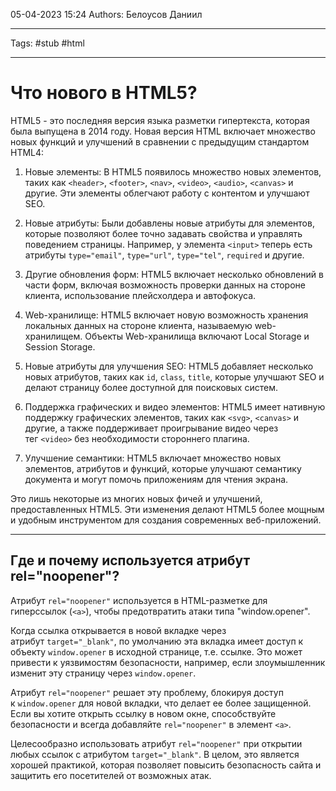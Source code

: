 05-04-2023
15:24
Authors: Белоусов Даниил
***
Tags: #stub #html
***
# Что нового в HTML5?

HTML5 - это последняя версия языка разметки гипертекста, которая была выпущена в 2014 году. Новая версия HTML включает множество новых функций и улучшений в сравнении с предыдущим стандартом HTML4:

1.  Новые элементы: В HTML5 появилось множество новых элементов, таких как `<header>`, `<footer>`, `<nav>`, `<video>`, `<audio>`, `<canvas>` и другие. Эти элементы облегчают работу с контентом и улучшают SEO.
    
2.  Новые атрибуты: Были добавлены новые атрибуты для элементов, которые позволяют более точно задавать свойства и управлять поведением страницы. Например, у элемента `<input>` теперь есть атрибуты `type="email"`, `type="url"`, `type="tel"`, `required` и другие.
    
3.  Другие обновления форм: HTML5 включает несколько обновлений в части форм, включая возможность проверки данных на стороне клиента, использование плейсхолдера и автофокуса.
    
4.  Web-хранилище: HTML5 включает новую возможность хранения локальных данных на стороне клиента, называемую web-хранилищем. Объекты Web-хранилища включают Local Storage и Session Storage.
    
5.  Новые атрибуты для улучшения SEO: HTML5 добавляет несколько новых атрибутов, таких как `id`, `class`, `title`, которые улучшают SEO и делают страницу более доступной для поисковых систем.
    
6.  Поддержка графических и видео элементов: HTML5 имеет нативную поддержку графических элементов, таких как `<svg>`, `<canvas>` и другие, а также поддерживает проигрывание видео через тег `<video>` без необходимости стороннего плагина.
    
7.  Улучшение семантики: HTML5 включает множество новых элементов, атрибутов и функций, которые улучшают семантику документа и могут помочь приложениям для чтения экрана.
    

Это лишь некоторые из многих новых фичей и улучшений, предоставленных HTML5. Эти изменения делают HTML5 более мощным и удобным инструментом для создания современных веб-приложений.

***

## Где и почему используется атрибут rel="noopener"?

Атрибут `rel="noopener"` используется в HTML-разметке для гиперссылок (`<a>`), чтобы предотвратить атаки типа "window.opener".

Когда ссылка открывается в новой вкладке через атрибут `target="_blank"`, по умолчанию эта вкладка имеет доступ к объекту `window.opener` в исходной странице, т.е. ссылке. Это может привести к уязвимостям безопасности, например, если злоумышленник изменит эту страницу через `window.opener`.

Атрибут `rel="noopener"` решает эту проблему, блокируя доступ к `window.opener` для новой вкладки, что делает ее более защищенной. Если вы хотите открыть ссылку в новом окне, способствуйте безопасности и всегда добавляйте `rel="noopener"` в элемент `<a>`.

Целесообразно использовать атрибут `rel="noopener"` при открытии любых ссылок с атрибутом `target="_blank"`. В целом, это является хорошей практикой, которая позволяет повысить безопасность сайта и защитить его посетителей от возможных атак.


